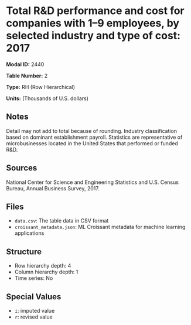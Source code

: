 # Total R&D performance and cost for companies with 1–9 employees, by selected industry and type of cost: 2017

**Modal ID:** 2440

**Table Number:** 2

**Type:** RH (Row Hierarchical)

**Units:** (Thousands of U.S. dollars)

## Notes

Detail may not add to total because of rounding. Industry classification based on dominant establishment payroll. Statistics are representative of microbusinesses located in the United States that performed or funded R&D.

## Sources

National Center for Science and Engineering Statistics and U.S. Census Bureau, Annual Business Survey, 2017.

## Files

- `data.csv`: The table data in CSV format
- `croissant_metadata.json`: ML Croissant metadata for machine learning applications

## Structure

- Row hierarchy depth: 4
- Column hierarchy depth: 1
- Time series: No

## Special Values

- `i`: imputed value
- `r`: revised value
